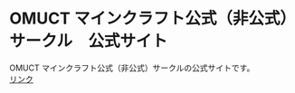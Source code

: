 # OMUCT マインクラフト公式（非公式）サークル　公式サイト
OMUCT マインクラフト公式（非公式）サークルの公式サイトです。  
[リンク](https://omuct-minecraft.github.io/index)
